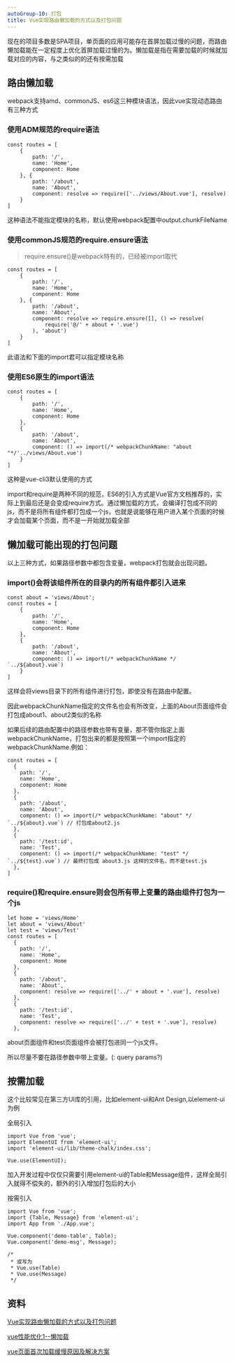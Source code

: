```yaml
---
autoGroup-10: 打包
title: Vue实现路由懒加载的方式以及打包问题
---
```

现在的项目多数是SPA项目，单页面的应用可能存在首屏加载过慢的问题，而路由懒加载能在一定程度上优化首屏加载过慢的为。懒加载是指在需要加载的时候就加载对应的内容，与之类似的的还有按需加载

## 路由懒加载
webpack支持amd、commonJS、es6这三种模块语法，因此vue实现动态路由有三种方式
### 使用ADM规范的require语法
```
const routes = [
    {
        path: '/',
        name: 'Home',
        component: Home
    }, {
        path: '/about',
        name: 'About',
        component: resolve => require(['../views/About.vue'], resolve)
    }
]
```
这种语法不能指定模块的名称，默认使用webpack配置中output.chunkFileName

### 使用commonJS规范的require.ensure语法
> require.ensure()是webpack特有的，已经被import取代
```
const routes = [
    {
        path: '/',
        name: 'Home',
        component: Home
    }, {
        path: '/about',
        name: 'About', 
        component: resolve => require.ensure([], () => resolve(
            require('@/' + about + '.vue')
        ), 'about')
    }
]
```
此语法和下面的import君可以指定模块名称

### 使用ES6原生的import语法
```
const routes = [
    {
        path: '/',
        name: 'Home',
        component: Home
    },
    {
        path: '/about',
        name: 'About', 
        component: () => import(/* webpackChunkName: "about "*/'../views/About.vue')
    }
]
```
这种是vue-cli3默认使用的方式

import和require是两种不同的规范，ES6的引入方式是Vue官方文档推荐的，实际上到最后还是会变成require方式。通过懒加载的方式，会编译打包成不同的js，而不是将所有组件都打包成一个js，也就是说能够在用户进入某个页面的时候才会加载某个页面，而不是一开始就加载全部

## 懒加载可能出现的打包问题
以上三种方式，如果路径参数中都包含变量，webpack打包就会出现问题。

### import()会将该组件所在的目录内的所有组件都引入进来
```
const about = 'views/About';
const routes = [
    {
        path: '/',
        name: 'Home',
        component: Home
    },
    {
        path: '/about',
        name: 'About',
        component: () => import(/* webpackChunkName */ `../${about}.vue`)
    }
]
```
这样会将views目录下的所有组件进行打包，即使没有在路由中配置。

因此webpackChunkName指定的文件名也会有所改变，上面的About页面组件会打包成about1、about2类似的名称

如果后续的路由配置中的路径参数也带有变量，那不管你指定上面webpackChunkName，打包出来的都是按照第一个import指定的webpackChunkName.例如：
```
const routes = [
  {
    path: '/',
    name: 'Home',
    component: Home
  },
  {
    path: '/about',
    name: 'About',
    component: () => import(/* webpackChunkName: "about" */ `../${about}.vue`) // 打包成about2.js
  },
  {
    path: '/test:id',
    name: 'Test',
    component: () => import(/* webpackChunkName: "test" */ `../${test}.vue`) // 最终打包成 about3.js 这样的文件名，而不是test.js
  },
]
```
### require()和require.ensure则会包所有带上变量的路由组件打包为一个js
```
let home = 'views/Home'
let about = 'views/About'
let test = 'views/Test'
const routes = [
  {
    path: '/',
    name: 'Home',
    component: Home
  },
  {
    path: '/about',
    name: 'About',
    component: resolve => require(['../' + about + '.vue'], resolve)
  },
  {
    path: '/test:id',
    name: 'Test',
    component: resolve => require(['../' + test + '.vue'], resolve)
  },
```
about页面组件和test页面组件会被打包进同一个js文件。

所以尽量不要在路径参数中带上变量。(: query params?)


## 按需加载
这个比较常见在第三方UI库的引用，比如element-ui和Ant Design,以element-ui为例

全局引入
```
import Vue from 'vue';
import ElementUI from 'element-ui';
import 'element-ui/lib/theme-chalk/index.css';

Vue.use(ElementUI);
```
加入开发过程中仅仅只需要引用element-ui的Table和Message组件，这样全局引入就得不偿失的，额外的引入增加打包后的大小

按需引入
```
import Vue from 'vue';
import {Table, Message} from 'element-ui';
import App from './App.vue';

Vue.component('demo-table', Table);
Vue.component('demo-msg', Message);

/* 
 * 或写为
 * Vue.use(Table)
 * Vue.use(Message)
 */
```


## 资料
[Vue实现路由懒加载的方式以及打包问题](https://segmentfault.com/a/1190000021897656)

[vue性能优化1--懒加载](https://www.cnblogs.com/dshvv/p/9946022.html)

[vue页面首次加载缓慢原因及解决方案](https://www.cnblogs.com/zyulike/p/11190012.html)
